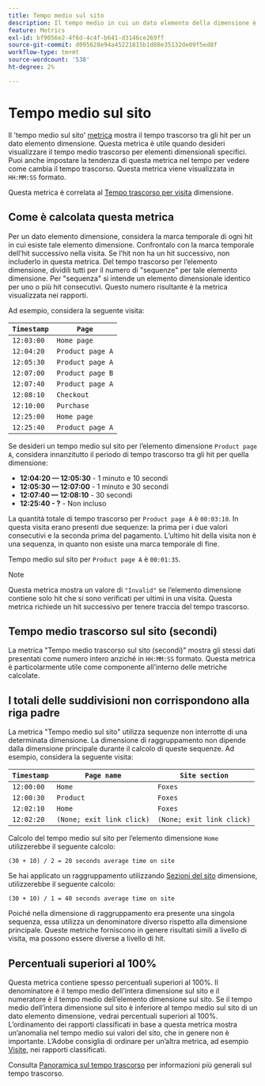 ```yaml
---
title: Tempo medio sul sito
description: Il tempo medio in cui un dato elemento della dimensione è esistito tra gli hit.
feature: Metrics
exl-id: bf9056e2-4f6d-4c4f-b641-d3146ce269ff
source-git-commit: d095628e94a45221815b1d08e35132de09f5ed8f
workflow-type: tm+mt
source-wordcount: '538'
ht-degree: 2%

---
```


# Tempo medio sul sito

Il &#39;tempo medio sul sito&#39; [metrica](overview.md) mostra il tempo trascorso tra gli hit per un dato elemento dimensione. Questa metrica è utile quando desideri visualizzare il tempo medio trascorso per elementi dimensionali specifici. Puoi anche impostare la tendenza di questa metrica nel tempo per vedere come cambia il tempo trascorso. Questa metrica viene visualizzata in `HH:MM:SS` formato.

Questa metrica è correlata al [Tempo trascorso per visita](../dimensions/time-spent-per-visit.md) dimensione.

## Come è calcolata questa metrica

Per un dato elemento dimensione, considera la marca temporale di ogni hit in cui esiste tale elemento dimensione. Confrontalo con la marca temporale dell’hit successivo nella visita. Se l’hit non ha un hit successivo, non includerlo in questa metrica. Del tempo trascorso per l’elemento dimensione, dividili tutti per il numero di &quot;sequenze&quot; per tale elemento dimensione. Per &quot;sequenza&quot; si intende un elemento dimensionale identico per uno o più hit consecutivi. Questo numero risultante è la metrica visualizzata nei rapporti.

Ad esempio, considera la seguente visita:

| `Timestamp` | `Page` |
| --- | --- |
| `12:03:00` | `Home page` |
| `12:04:20` | `Product page A` |
| `12:05:30` | `Product page A` |
| `12:07:00` | `Product page B` |
| `12:07:40` | `Product page A` |
| `12:08:10` | `Checkout` |
| `12:10:00` | `Purchase` |
| `12:25:00` | `Home page` |
| `12:25:40` | `Product page A` |


Se desideri un tempo medio sul sito per l’elemento dimensione `Product page A`, considera innanzitutto il periodo di tempo trascorso tra gli hit per quella dimensione:

* **12:04:20 — 12:05:30** - 1 minuto e 10 secondi
* **12:05:30 — 12:07:00** - 1 minuto e 30 secondi
* **12:07:40 — 12:08:10** - 30 secondi
* **12:25:40 - ?** - Non incluso

La quantità totale di tempo trascorso per `Product page A` è `00:03:10`. In questa visita erano presenti due sequenze: la prima per i due valori consecutivi e la seconda prima del pagamento. L’ultimo hit della visita non è una sequenza, in quanto non esiste una marca temporale di fine.

Tempo medio sul sito per `Product page A` è `00:01:35`.

>[!NOTE]
>
>Questa metrica mostra un valore di `"Invalid"` se l’elemento dimensione contiene solo hit che si sono verificati per ultimi in una visita. Questa metrica richiede un hit successivo per tenere traccia del tempo trascorso.

## Tempo medio trascorso sul sito (secondi)

La metrica &quot;Tempo medio trascorso sul sito (secondi)&quot; mostra gli stessi dati presentati come numero intero anziché in `HH:MM:SS` formato. Questa metrica è particolarmente utile come componente all’interno delle metriche calcolate.

## I totali delle suddivisioni non corrispondono alla riga padre

La metrica &quot;Tempo medio sul sito&quot; utilizza sequenze non interrotte di una determinata dimensione. La dimensione di raggruppamento non dipende dalla dimensione principale durante il calcolo di queste sequenze. Ad esempio, considera la seguente visita:

| `Timestamp` | `Page name` | `Site section` |
| --- | --- | --- |
| `12:00:00` | `Home` | `Foxes` |
| `12:00:30` | `Product` | `Foxes` |
| `12:02:10` | `Home` | `Foxes` |
| `12:02:20` | `(None; exit link click)` | `(None; exit link click)` |

Calcolo del tempo medio sul sito per l’elemento dimensione `Home` utilizzerebbe il seguente calcolo:

```text
(30 + 10) / 2 = 20 seconds average time on site
```

Se hai applicato un raggruppamento utilizzando [Sezioni del sito](../dimensions/site-section.md) dimensione, utilizzerebbe il seguente calcolo:

```text
(30 + 10) / 1 = 40 seconds average time on site
```

Poiché nella dimensione di raggruppamento era presente una singola sequenza, essa utilizza un denominatore diverso rispetto alla dimensione principale. Queste metriche forniscono in genere risultati simili a livello di visita, ma possono essere diverse a livello di hit.

## Percentuali superiori al 100%

Questa metrica contiene spesso percentuali superiori al 100%. Il denominatore è il tempo medio dell’intera dimensione sul sito e il numeratore è il tempo medio dell’elemento dimensione sul sito. Se il tempo medio dell’intera dimensione sul sito è inferiore al tempo medio sul sito di un dato elemento dimensione, vedrai percentuali superiori al 100%. L’ordinamento dei rapporti classificati in base a questa metrica mostra un’anomalia nel tempo medio sui valori del sito, che in genere non è importante. L’Adobe consiglia di ordinare per un’altra metrica, ad esempio [Visite](visits.md), nei rapporti classificati.

Consulta [Panoramica sul tempo trascorso](time-spent.md) per informazioni più generali sul tempo trascorso.
